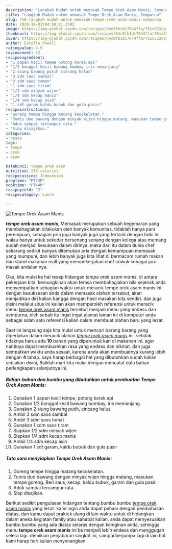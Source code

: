 ```yaml
---
description: "Langkah Mudah untuk memasak Tempe Orek Asam Manis, Sempurna"
title: "Langkah Mudah untuk memasak Tempe Orek Asam Manis, Sempurna"
slug: 758-langkah-mudah-untuk-memasak-tempe-orek-asam-manis-sempurna
date: 2020-10-03T04:50:21.250Z
image: https://img-global.cpcdn.com/recipes/64c9fb1dc7044ffa/751x532cq70/tempe-orek-asam-manis-foto-resep-utama.jpg
thumbnail: https://img-global.cpcdn.com/recipes/64c9fb1dc7044ffa/751x532cq70/tempe-orek-asam-manis-foto-resep-utama.jpg
cover: https://img-global.cpcdn.com/recipes/64c9fb1dc7044ffa/751x532cq70/tempe-orek-asam-manis-foto-resep-utama.jpg
author: Estella Powell
ratingvalue: 4.9
reviewcount: 12
recipeingredient:
- "1 papan kecil tempe potong korek api"
- "1/2 bonggol kecil bawang bombay iris memanjang"
- "2 siung bawang putih cincang halus"
- "3 sdm saos sambal"
- "3 sdm saos tomat"
- "1 sdm saos tiram"
- "1/2 sdm minyak wijen"
- "1/4 sdm kecap manis"
- "1/4 sdm kecap asin"
- "1 sdt garam kaldu bubuk dan gula pasir"
recipeinstructions:
- "Goreng tempe hingga matang kecokelatan."
- "Tumis duo bawang dengan minyak wijen hingga matang, masukan tempe goreng. Beri saus, kecap, kaldu bubuk, garam dan gula pasir."
- "Aduk sampai tercampur rata."
- "Siap disajikan."
categories:
- Resep
tags:
- tempe
- orek
- asam

katakunci: tempe orek asam 
nutrition: 276 calories
recipecuisine: Indonesian
preptime: "PT23M"
cooktime: "PT44M"
recipeyield: "2"
recipecategory: Lunch

---
```



![Tempe Orek Asam Manis](https://img-global.cpcdn.com/recipes/64c9fb1dc7044ffa/751x532cq70/tempe-orek-asam-manis-foto-resep-utama.jpg)

<b><i>tempe orek asam manis</i></b>, Memasak merupakan sebuah kegemaran yang membahagiakan dilakukan oleh banyak komunitas. tidaklah hanya para perempuan, sebagian pria juga banyak juga yang tertarik dengan hobi ini. walau hanya untuk sekedar bersenang senang dengan kolega atau memang sudah menjadi kesukaan dalam dirinya. maka dari itu dalam dunia chef sekarang sedikit banyak ditemukan pria dengan kemampuan memasak yang mumpuni, dan lebih banyak juga kita lihat di bermacam rumah makan dan stand makanan mall yang mempekerjakan chef cowok sebagai juru masak andalan nya.

Oke, kita mulai ke hal resep hidangan <i>tempe orek asam manis</i>. di antara pekerjaan kita, kemungkinan akan terasa membahagiakan bila sejenak anda menyempatkan sebagian waktu untuk meracik tempe orek asam manis ini. dengan kesuksesan anda dalam memasak olahan tersebut, akan menjadikan diri kalian bangga dengan hasil masakan kita sendiri. dan juga disini melalui situs ini kalian akan memperoleh referensi untuk meracik menu <u>tempe orek asam manis</u> tersebut menjadi menu yang endess dan sempurna, oleh sebab itu ingat ingat alamat laman ini di komputer anda sebagai salah satu referensi kalian dalam membuat olahan baru yang lezat.




Saat ini langsung saja kita mulai untuk mencari barang barang yang diperlukan dalam meracik olahan <u><i>tempe orek asam manis</i></u> ini. setidak tidaknya harus ada <b>10</b> bahan yang diperuntuk kan di makanan ini. agar nantinya dapat membuahkan rasa yang endess dan nikmat. dan juga sempatkan waktu anda sesaat, karena anda akan membuatnya kurang lebih dengan <b>4</b> tahap. saya harap berbagai hal yang dibutuhkan sudah kalian sediakan disini, Baiklah mari kita mulai dengan mencatat dulu bahan perlengkapan selanjutnya ini.

<!--inarticleads1-->

##### Bahan-bahan dan bumbu yang dibutuhkan untuk pembuatan Tempe Orek Asam Manis:

1. Gunakan 1 papan kecil tempe, potong korek api
1. Gunakan 1/2 bonggol kecil bawang bombay, iris memanjang
1. Gunakan 2 siung bawang putih, cincang halus
1. Ambil 3 sdm saos sambal
1. Ambil 3 sdm saos tomat
1. Gunakan 1 sdm saos tiram
1. Siapkan 1/2 sdm minyak wijen
1. Siapkan 1/4 sdm kecap manis
1. Ambil 1/4 sdm kecap asin
1. Gunakan 1 sdt garam, kaldu bubuk dan gula pasir




<!--inarticleads2-->

##### Tata cara menyiapkan Tempe Orek Asam Manis:

1. Goreng tempe hingga matang kecokelatan.
1. Tumis duo bawang dengan minyak wijen hingga matang, masukan tempe goreng. Beri saus, kecap, kaldu bubuk, garam dan gula pasir.
1. Aduk sampai tercampur rata.
1. Siap disajikan.




Berikut sedikit pengulasan hidangan tentang bumbu bumbu <u>tempe orek asam manis</u> yang lezat. kami ingin anda dapat paham dengan pembahasan diatas, dan kamu dapat praktek ulang di lain waktu untuk di hidangkan dalam aneka kegiatan family atau sahabat kalian. anda dapat menyesuaikan bumbu bumbu yang ada diatas selaras dengan keinginan anda, sehingga menu <b>tempe orek asam manis</b> ini bs menjadi lebih endess dan menggugah selera lagi. demikian penjabaran singkat ini, sampai berjumpa lagi di lain hal. kami harap hari kalian menyenangkan.
